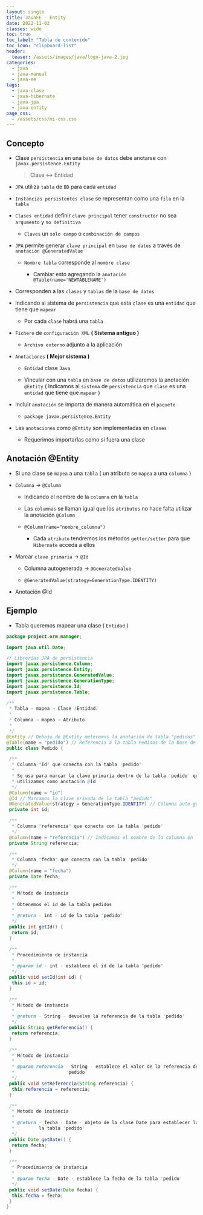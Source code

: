 ```yaml
---
layout: single
title: JavaEE - Entity
date: 2022-11-02
classes: wide
toc: true
toc_label: "Tabla de contenido"
toc_icon: "clipboard-list"
header:
  teaser: /assets/images/java/logo-java-2.jpg
categories:
  - java
  - java-manual
  - java-ee
tags:
  - java-clase
  - java-hibernate 
  - java-jpa
  - java-entity
page_css: 
  - /assets/css/mi-css.css
---
```


## Concepto

* Clase ``persistencia`` en una ``base de datos`` debe anotarse con ``javax.persistence.Entity``

  > Clase ↔ Entidad

* ``JPA`` utiliza ``tabla`` de ``BD`` para cada ``entidad``

* ``Instancias persistentes clase`` se representan como una ``fila`` en la ``tabla``

* ``Clases entidad`` definir ``clave principal`` tener ``constructor`` no sea ``argumento`` y ``no definitiva``

  * ``Claves`` un ``solo campo`` o ``combinación de campos``

* ``JPA`` permite generar ``clave principal`` en ``base de datos`` a través de ``anotación @GeneratedValue``

  * ``Nombre tabla`` corresponde al ``nombre clase``

    * Cambiar esto agregando la ``anotación @Table(name='NEWTABLENAME')``

* Corresponden a las ``clases`` y ``tablas`` de la ``base de datos``

* Indicando al sistema de ``persistencia`` que esta ``clase`` es una ``entidad`` que tiene que ``mapear``

  * Por cada ``clase`` habrá una ``tabla``

* ``Fichero`` de ``configuración XML`` **( Sistema antiguo )**

  * ``Archivo externo`` adjunto a la aplicación

* ``Anotaciones`` **( Mejor sistema )**

  * ``Entidad`` clase ``Java``

  * Vincular con una ``tabla`` en ``base de datos`` utilizaremos la anotación ``@Entity`` ( Indicamos al ``sistema`` de ``persistencia`` que ``clase`` es una ``entidad`` que tiene que ``mapear`` )

* Incluir ``anotación`` se importa de manera automática en el ``paquete``

  * ``package javax.persistence.Entity``

* Las ``anotaciones`` como ``@Entity`` son implementadas en ``clases``

  * Requerimos importarlas como si fuera una clase

## Anotación @Entity

* Si una clase se ``mapea`` a una ``tabla`` ( un atributo se ``mapea`` a una ``columna`` )

* ``Columna`` → ``@Column``

  * Indicando el nombre de la ``columna`` en la ``tabla``

  * Las ``columnas`` se llaman igual que los ``atributos`` no hace falta utilizar la anotación ``@Column``

  * ``@Column(name="nombre_columna")``

    * Cada ``atributo`` tendremos los métodos ``getter/setter`` para que ``Hibernate`` acceda a ellos

* Marcar ``clave primaria`` → ``@Id``

  * Columna autogenerada → ``@GeneratedValue``

  * ``@GeneratedValue(strategy=GenerationType.IDENTITY)``

* Anotación @Id

## Ejemplo

* Tabla queremos mapear una clase ( ``Entidad`` )

```java
package project.orm.manager;

import java.util.Date;

// Librerías JPA de persistencia
import javax.persistence.Column;
import javax.persistence.Entity;
import javax.persistence.GeneratedValue;
import javax.persistence.GenerationType;
import javax.persistence.Id;
import javax.persistence.Table;

/**
 * Tabla → mapea → Clase (Entidad)
 * 
 * Columna → mapea → Atributo
 * 
 */
@Entity // Debajo de @Entity meteremos la anotación de tabla "pedidos"
@Table(name = "pedido") // Referencia a la tabla Pedidos de la base de datos
public class Pedido {

 /**
  * Columna "Id" que conecta con la tabla 'pedido'
  * 
  * Se usa para marcar la clave primaria dentro de la tabla 'pedido' que
  * utilizamos como anotación @Id
  */
 @Column(name = "id")
 @Id // Marcamos la clave privada de la tabla "pedido"
 @GeneratedValue(strategy = GenerationType.IDENTITY) // Columna auto-generadora (Se usa para evitar tener que poner // @Column)
 private int id;

 /**
  * Columna "referencia" que conecta con la tabla 'pedido'
  */
 @Column(name = "referencia") // Indicamos el nombre de la columna en la tabla @Column
 private String referencia;

 /**
  * Columna "fecha" que conecta con la tabla 'pedido'
  */
 @Column(name = "fecha")
 private Date fecha;

 /**
  * Método de instancia
  * 
  * Obtenemos el id de la tabla pedidos
  * 
  * @return - int - id de la tabla "pedido"
  */
 public int getId() {
  return id;
 }

 /**
  * Procedimiento de instancia
  * 
  * @param id - int - establece el id de la tabla "pedido"
  */
 public void setId(int id) {
  this.id = id;
 }

 /**
  * Método de instancia
  * 
  * @return - String - devuelve la referencia de la tabla 'pedido'
  */
 public String getReferencia() {
  return referencia;
 }

 /**
  * Método de instancia
  * 
  * @param referencia - String - establece el valor de la referencia de la tabla
  *                   'pedido'
  */
 public void setReferencia(String referencia) {
  this.referencia = referencia;
 }

 /**
  * Metodo de instancia
  * 
  * @return - fecha - Date - objeto de la clase Date para establecer la fecha de
  *         la tabla 'pedido'
  */
 public Date getDate() {
  return fecha;
 }

 /**
  * Procedimiento de instancia
  * 
  * @param fecha - Date - establece la fecha de la tabla 'pedido'
  */
 public void setDate(Date fecha) {
  this.fecha = fecha;
 }
}
```
